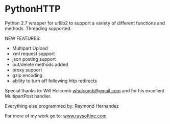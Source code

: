 # PythonHTTP
Python 2.7 wrapper for urllib2 to support a variety of different functions and methods. Threading supported.

NEW FEATURES:
  - Multipart Upload
  - xml request support
  - json posting support
  - put/delete methods added
  - proxy support
  - gzip encoding
  - ability to turn off following http redirects

Special thanks to: Will Holcomb <wholcomb@gmail.com> and for his excellent
MultipartPost handler.

Everything else programmed by: Raymond Hernandez

For more of my work go to: www.raysoftinc.com
